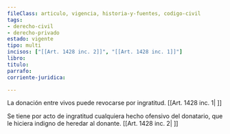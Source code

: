 ```yaml
---
fileClass: articulo, vigencia, historia-y-fuentes, codigo-civil
tags:
- derecho-civil
- derecho-privado
estado: vigente
tipo: multi
incisos: ["[[Art. 1428 inc. 2]]", "[[Art. 1428 inc. 1]]"]
libro:
titulo:
parrafo:
corriente-juridica:

---
```

La donación entre vivos puede revocarse por ingratitud. [[Art. 1428 inc. 1| ]]

Se tiene por acto de ingratitud cualquiera hecho ofensivo del donatario, que le hiciera indigno de heredar al donante. [[Art. 1428 inc. 2| ]]
